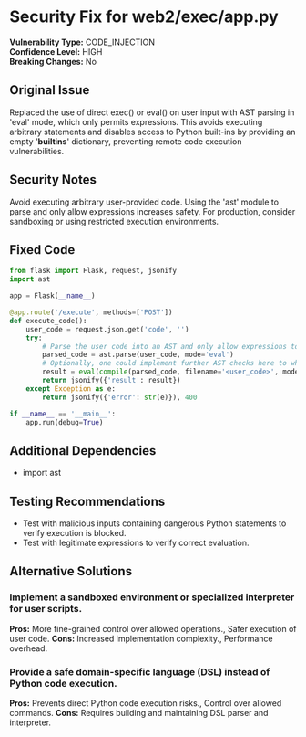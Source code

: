 # Security Fix for web2/exec/app.py

**Vulnerability Type:** CODE_INJECTION  
**Confidence Level:** HIGH  
**Breaking Changes:** No

## Original Issue
Replaced the use of direct exec() or eval() on user input with AST parsing in 'eval' mode, which only permits expressions. This avoids executing arbitrary statements and disables access to Python built-ins by providing an empty '__builtins__' dictionary, preventing remote code execution vulnerabilities.

## Security Notes
Avoid executing arbitrary user-provided code. Using the 'ast' module to parse and only allow expressions increases safety. For production, consider sandboxing or using restricted execution environments.

## Fixed Code
```py
from flask import Flask, request, jsonify
import ast

app = Flask(__name__)

@app.route('/execute', methods=['POST'])
def execute_code():
    user_code = request.json.get('code', '')
    try:
        # Parse the user code into an AST and only allow expressions to prevent arbitrary statements
        parsed_code = ast.parse(user_code, mode='eval')
        # Optionally, one could implement further AST checks here to whitelist safe nodes
        result = eval(compile(parsed_code, filename='<user_code>', mode='eval'), {'__builtins__': {}})
        return jsonify({'result': result})
    except Exception as e:
        return jsonify({'error': str(e)}), 400

if __name__ == '__main__':
    app.run(debug=True)

```

## Additional Dependencies
- import ast

## Testing Recommendations
- Test with malicious inputs containing dangerous Python statements to verify execution is blocked.
- Test with legitimate expressions to verify correct evaluation.

## Alternative Solutions

### Implement a sandboxed environment or specialized interpreter for user scripts.
**Pros:** More fine-grained control over allowed operations., Safer execution of user code.
**Cons:** Increased implementation complexity., Performance overhead.

### Provide a safe domain-specific language (DSL) instead of Python code execution.
**Pros:** Prevents direct Python code execution risks., Control over allowed commands.
**Cons:** Requires building and maintaining DSL parser and interpreter.


